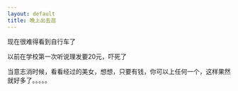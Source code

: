 ```yaml
---
layout: default
title: 晚上出去逛
---
```


现在很难得看到自行车了

以前在学校第一次听说理发要20元，吓死了

当意志消时候，看看经过的美女，想想，只要有钱，你可以上任何一个，这样果然就好多了。。。。。